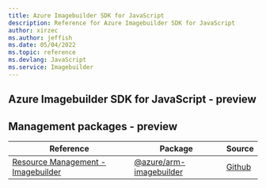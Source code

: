 ```yaml
---
title: Azure Imagebuilder SDK for JavaScript
description: Reference for Azure Imagebuilder SDK for JavaScript
author: xirzec
ms.author: jeffish
ms.date: 05/04/2022
ms.topic: reference
ms.devlang: JavaScript
ms.service: Imagebuilder
---
```

## Azure Imagebuilder SDK for JavaScript - preview
## Management packages - preview
| Reference | Package | Source |
|---|---|---|
|[Resource Management - Imagebuilder](javascript/api/overview/azure/arm-imagebuilder-readme)|[@azure/arm-imagebuilder](https://www.npmjs.com/package/@azure/arm-imagebuilder)|[Github](https://github.com/Azure/azure-sdk-for-js/blob/main/sdk/imagebuilder/arm-imagebuilder)|


